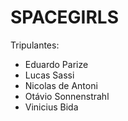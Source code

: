 # SPACEGIRLS
Tripulantes:
- Eduardo Parize
- Lucas Sassi
- Nicolas de Antoni
- Otávio Sonnenstrahl
- Vinicius Bida
